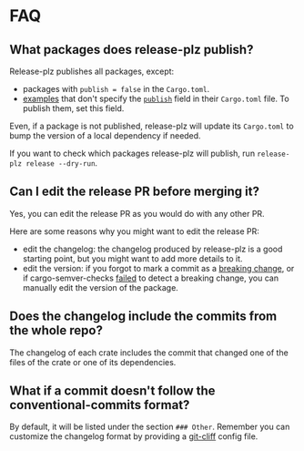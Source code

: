 # FAQ

## What packages does release-plz publish?

Release-plz publishes all packages, except:

- packages with `publish = false` in the `Cargo.toml`.
- [examples](https://doc.rust-lang.org/cargo/reference/cargo-targets.html#examples) that don't
  specify the [`publish`](https://doc.rust-lang.org/cargo/reference/manifest.html#the-publish-field)
  field in their `Cargo.toml` file. To publish them, set this field.

Even, if a package is not published, release-plz will update its `Cargo.toml` to bump the version of
a local dependency if needed.

If you want to check which packages release-plz will publish, run
`release-plz release --dry-run`.

## Can I edit the release PR before merging it?

Yes, you can edit the release PR as you would do with any other PR.

Here are some reasons why you might want to edit the release PR:

- edit the changelog: the changelog produced by release-plz is a good starting point,
  but you might want to add more details to it.
- edit the version: if you forgot to mark a commit as a
  [breaking change](https://www.conventionalcommits.org/en/v1.0.0/#commit-message-with-description-and-breaking-change-footer),
  or if cargo-semver-checks
  [failed](https://github.com/obi1kenobi/cargo-semver-checks#will-cargo-semver-checks-catch-every-semver-violation)
  to detect a breaking change, you can manually edit the version of the package.

## Does the changelog include the commits from the whole repo?

The changelog of each crate includes the commit that changed one of the
files of the crate or one of its dependencies.

## What if a commit doesn't follow the conventional-commits format?

By default, it will be listed under the section `### Other`.
Remember you can customize the changelog format by providing a
[git-cliff](https://git-cliff.org) config file.
